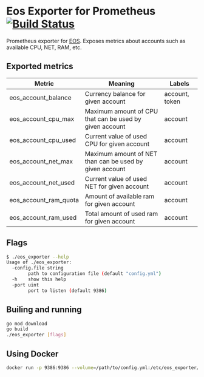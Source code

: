 # Eos Exporter for Prometheus [![Build Status](https://travis-ci.org/AnotherGitProfile/eos_exporter.svg?branch=master)](https://travis-ci.org/AnotherGitProfile/eos_exporter)
Prometheus exporter for [EOS](https://eos.io). Exposes metrics about accounts such as available CPU, NET, RAM, etc.
## Exported metrics

| Metric | Meaning | Labels |
| ------ | ------- | ------ |
| eos_account_balance | Currency balance for given account | account, token |
| eos_account_cpu_max | Maximum amount of CPU that can be used by given account | account |
| eos_account_cpu_used | Current value of used CPU for given account | account |
| eos_account_net_max | Maximum amount of NET than can be used by given account | account |
| eos_account_net_used | Current value of used NET for given account | account |
| eos_account_ram_quota | Amount of available ram for given account | account |
| eos_account_ram_used | Total amount of used ram for given account | account |

## Flags
```bash
$ ./eos_exporter --help
Usage of ./eos_exporter:
  -config.file string
    	path to configuration file (default "config.yml")
  -h	show this help
  -port uint
    	port to listen (default 9386)
```

## Builing and running
```bash
go mod download
go build
./eos_exporter [flags]
```

## Using Docker
```bash
docker run -p 9386:9386 --volume=/path/to/config.yml:/etc/eos_exporter/config.yml anothergitprofile/eos_exporter
```
